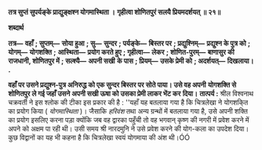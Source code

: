 **तत्र सुप्तं सुपर्यङ्के प्राद्युङ्क्षश्न योगमास्थिता ।** **गृहीत्वा शोणितपुरं सलयै प्रियमदर्शयत् ॥ २१॥** 

**शब्दार्थ** 

**तत्र—** **वहाँ** **; सुप्तम्—** **सोया हुआ** **; सु—** **सुन्दर** **; पर्यङ्के—** **बिस्तर पर** **; प्रद्युश्निम्—** **प्रद्युश्न के पुत्र को** **; योगम्—** **योगशक्ति** **;** **आस्थिता—** **प्रयोग करते हुए** **; गृहीत्वा—** **लेकर** **; शोणित-पुरम्—** **बाणासुर की राजधानी, शोणितपुर में** **; सल्श्यै—** **अपनी सखी** **के पास** **; प्रियम्—** **उसके प्रेमी को** **; अदर्शयत्—** **दिखलाया।** **.** 

**वहाँ पर उसने प्रद्युश्न-पुत्र अनिरुद्ध को एक सुन्दर बिस्तर पर सोते पाया। उसे वह अपनी** **योगशक्ति से शोणितपुर ले गई जहाँ उसने अपनी सखी ऊषा को उसका प्रेमी लाकर भेंट कर** **दिया।** **तात्पर्य :** श्रील विश्वनाथ चक्रवर्ती ने इस श्लोक की टीका इस प्रकार की है : ''यहाँ यह बतलाया गया है कि चित्रलेखा ने योगशकि्त का प्रयोग किया ( *योगमास्थिता* )। जैसाकि *हरिवंश* तथा अन्य ग्रन्थों में बतलाया गया है, उसे अपनी शक्ति का प्रयोग इसलिए करना पड़ा क्योंकि जब वह द्वारका पहुँची तो वह भगवान् कृष्ण की नगरी में प्रवेश करने में अपने को अक्षम पा रही थी। उसी समय श्री नारदमुनि ने उसे प्रवेश करने की योग-कला का उपदेश दिया। कुछ विद्वानों का यह भी कहना है कि चित्रलेखा स्वयं योगमाया की अंश थी।ÓÓ  